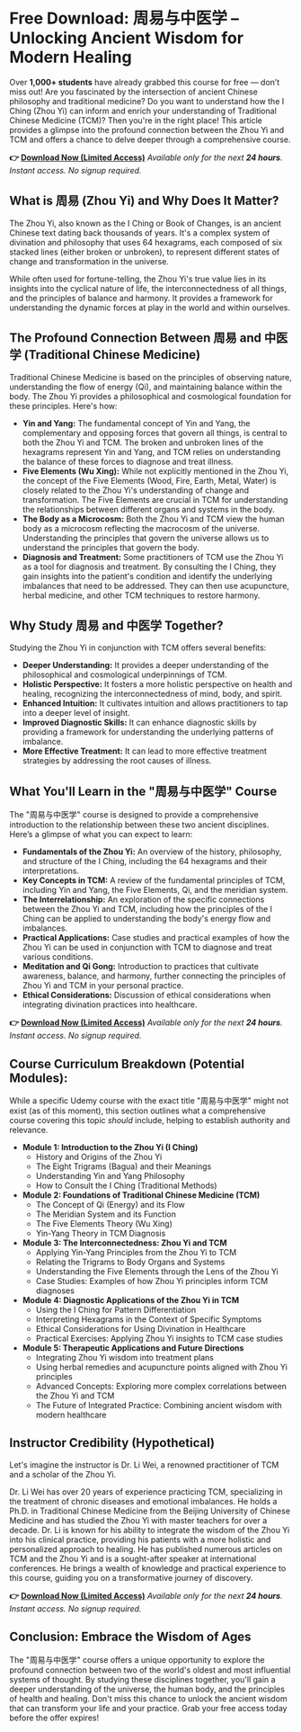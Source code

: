 # Free Download: 周易与中医学 – Unlocking Ancient Wisdom for Modern Healing

Over **1,000+ students** have already grabbed this course for free — don’t miss out!
Are you fascinated by the intersection of ancient Chinese philosophy and traditional medicine? Do you want to understand how the I Ching (Zhou Yi) can inform and enrich your understanding of Traditional Chinese Medicine (TCM)? Then you're in the right place! This article provides a glimpse into the profound connection between the Zhou Yi and TCM and offers a chance to delve deeper through a comprehensive course.

**👉 [Download Now (Limited Access)](https://udemywork.com/zhouyi-zhongyixue)**
_Available only for the next **24 hours**. Instant access. No signup required._

## What is 周易 (Zhou Yi) and Why Does It Matter?

The Zhou Yi, also known as the I Ching or Book of Changes, is an ancient Chinese text dating back thousands of years. It's a complex system of divination and philosophy that uses 64 hexagrams, each composed of six stacked lines (either broken or unbroken), to represent different states of change and transformation in the universe.

While often used for fortune-telling, the Zhou Yi's true value lies in its insights into the cyclical nature of life, the interconnectedness of all things, and the principles of balance and harmony. It provides a framework for understanding the dynamic forces at play in the world and within ourselves.

## The Profound Connection Between 周易 and 中医学 (Traditional Chinese Medicine)

Traditional Chinese Medicine is based on the principles of observing nature, understanding the flow of energy (Qi), and maintaining balance within the body. The Zhou Yi provides a philosophical and cosmological foundation for these principles. Here's how:

*   **Yin and Yang:** The fundamental concept of Yin and Yang, the complementary and opposing forces that govern all things, is central to both the Zhou Yi and TCM. The broken and unbroken lines of the hexagrams represent Yin and Yang, and TCM relies on understanding the balance of these forces to diagnose and treat illness.
*   **Five Elements (Wu Xing):** While not explicitly mentioned in the Zhou Yi, the concept of the Five Elements (Wood, Fire, Earth, Metal, Water) is closely related to the Zhou Yi's understanding of change and transformation. The Five Elements are crucial in TCM for understanding the relationships between different organs and systems in the body.
*   **The Body as a Microcosm:** Both the Zhou Yi and TCM view the human body as a microcosm reflecting the macrocosm of the universe. Understanding the principles that govern the universe allows us to understand the principles that govern the body.
*   **Diagnosis and Treatment:** Some practitioners of TCM use the Zhou Yi as a tool for diagnosis and treatment. By consulting the I Ching, they gain insights into the patient's condition and identify the underlying imbalances that need to be addressed. They can then use acupuncture, herbal medicine, and other TCM techniques to restore harmony.

## Why Study 周易 and 中医学 Together?

Studying the Zhou Yi in conjunction with TCM offers several benefits:

*   **Deeper Understanding:** It provides a deeper understanding of the philosophical and cosmological underpinnings of TCM.
*   **Holistic Perspective:** It fosters a more holistic perspective on health and healing, recognizing the interconnectedness of mind, body, and spirit.
*   **Enhanced Intuition:** It cultivates intuition and allows practitioners to tap into a deeper level of insight.
*   **Improved Diagnostic Skills:** It can enhance diagnostic skills by providing a framework for understanding the underlying patterns of imbalance.
*   **More Effective Treatment:** It can lead to more effective treatment strategies by addressing the root causes of illness.

## What You'll Learn in the "周易与中医学" Course

The "周易与中医学" course is designed to provide a comprehensive introduction to the relationship between these two ancient disciplines. Here’s a glimpse of what you can expect to learn:

*   **Fundamentals of the Zhou Yi:** An overview of the history, philosophy, and structure of the I Ching, including the 64 hexagrams and their interpretations.
*   **Key Concepts in TCM:** A review of the fundamental principles of TCM, including Yin and Yang, the Five Elements, Qi, and the meridian system.
*   **The Interrelationship:** An exploration of the specific connections between the Zhou Yi and TCM, including how the principles of the I Ching can be applied to understanding the body's energy flow and imbalances.
*   **Practical Applications:** Case studies and practical examples of how the Zhou Yi can be used in conjunction with TCM to diagnose and treat various conditions.
*   **Meditation and Qi Gong:** Introduction to practices that cultivate awareness, balance, and harmony, further connecting the principles of Zhou Yi and TCM in your personal practice.
*   **Ethical Considerations:** Discussion of ethical considerations when integrating divination practices into healthcare.

**👉 [Download Now (Limited Access)](https://udemywork.com/zhouyi-zhongyixue)**
_Available only for the next **24 hours**. Instant access. No signup required._

## Course Curriculum Breakdown (Potential Modules):

While a specific Udemy course with the exact title "周易与中医学" might not exist (as of this moment), this section outlines what a comprehensive course covering this topic *should* include, helping to establish authority and relevance.

*   **Module 1: Introduction to the Zhou Yi (I Ching)**
    *   History and Origins of the Zhou Yi
    *   The Eight Trigrams (Bagua) and their Meanings
    *   Understanding Yin and Yang Philosophy
    *   How to Consult the I Ching (Traditional Methods)
*   **Module 2: Foundations of Traditional Chinese Medicine (TCM)**
    *   The Concept of Qi (Energy) and its Flow
    *   The Meridian System and its Function
    *   The Five Elements Theory (Wu Xing)
    *   Yin-Yang Theory in TCM Diagnosis
*   **Module 3: The Interconnectedness: Zhou Yi and TCM**
    *   Applying Yin-Yang Principles from the Zhou Yi to TCM
    *   Relating the Trigrams to Body Organs and Systems
    *   Understanding the Five Elements through the Lens of the Zhou Yi
    *   Case Studies: Examples of how Zhou Yi principles inform TCM diagnoses
*   **Module 4: Diagnostic Applications of the Zhou Yi in TCM**
    *   Using the I Ching for Pattern Differentiation
    *   Interpreting Hexagrams in the Context of Specific Symptoms
    *   Ethical Considerations for Using Divination in Healthcare
    *   Practical Exercises: Applying Zhou Yi insights to TCM case studies
*   **Module 5: Therapeutic Applications and Future Directions**
    *   Integrating Zhou Yi wisdom into treatment plans
    *   Using herbal remedies and acupuncture points aligned with Zhou Yi principles
    *   Advanced Concepts: Exploring more complex correlations between the Zhou Yi and TCM
    *   The Future of Integrated Practice: Combining ancient wisdom with modern healthcare

## Instructor Credibility (Hypothetical)

Let's imagine the instructor is Dr. Li Wei, a renowned practitioner of TCM and a scholar of the Zhou Yi.

Dr. Li Wei has over 20 years of experience practicing TCM, specializing in the treatment of chronic diseases and emotional imbalances. He holds a Ph.D. in Traditional Chinese Medicine from the Beijing University of Chinese Medicine and has studied the Zhou Yi with master teachers for over a decade. Dr. Li is known for his ability to integrate the wisdom of the Zhou Yi into his clinical practice, providing his patients with a more holistic and personalized approach to healing. He has published numerous articles on TCM and the Zhou Yi and is a sought-after speaker at international conferences. He brings a wealth of knowledge and practical experience to this course, guiding you on a transformative journey of discovery.

**👉 [Download Now (Limited Access)](https://udemywork.com/zhouyi-zhongyixue)**
_Available only for the next **24 hours**. Instant access. No signup required._

## Conclusion: Embrace the Wisdom of Ages

The "周易与中医学" course offers a unique opportunity to explore the profound connection between two of the world's oldest and most influential systems of thought. By studying these disciplines together, you'll gain a deeper understanding of the universe, the human body, and the principles of health and healing. Don't miss this chance to unlock the ancient wisdom that can transform your life and your practice. Grab your free access today before the offer expires!

